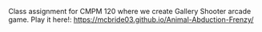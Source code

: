 Class assignment for CMPM 120 where we create Gallery Shooter arcade game.
Play it here!: https://mcbride03.github.io/Animal-Abduction-Frenzy/
